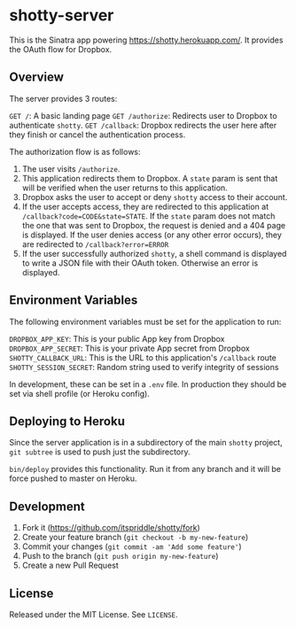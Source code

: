 # shotty-server

This is the Sinatra app powering <https://shotty.herokuapp.com/>. It provides
the OAuth flow for Dropbox.

## Overview

The server provides 3 routes:

`GET /`: A basic landing page
`GET /authorize`: Redirects user to Dropbox to authenticate `shotty`.
`GET /callback`: Dropbox redirects the user here after they finish or cancel
the authentication process.

The authorization flow is as follows:

1. The user visits `/authorize`.
2. This application redirects them to Dropbox. A `state` param is sent that
   will be verified when the user returns to this application.
3. Dropbox asks the user to accept or deny `shotty` access to their account.
4. If the user accepts access, they are redirected to this application at
   `/callback?code=CODE&state=STATE`. If the `state` param does not match the
   one that was sent to Dropbox, the request is denied and a 404 page is
   displayed. If the user denies access (or any other error occurs), they are
   redirected to `/callback?error=ERROR`
5. If the user successfully authorized `shotty`, a shell command is displayed
   to write a JSON file with their OAuth token. Otherwise an error is
   displayed.

## Environment Variables

The following environment variables must be set for the application to run:

`DROPBOX_APP_KEY`: This is your public App key from Dropbox
`DROPBOX_APP_SECRET`: This is your private App secret from Dropbox
`SHOTTY_CALLBACK_URL`: This is the URL to this application's `/callback` route
`SHOTTY_SESSION_SECRET`: Random string used to verify integrity of sessions

In development, these can be set in a `.env` file. In production they should
be set via shell profile (or Heroku config).

## Deploying to Heroku

Since the server application is in a subdirectory of the main `shotty`
project, `git subtree` is used to push just the subdirectory.

`bin/deploy` provides this functionality. Run it from any branch and it will
be force pushed to master on Heroku.

## Development

1. Fork it (https://github.com/itspriddle/shotty/fork)
2. Create your feature branch (`git checkout -b my-new-feature`)
3. Commit your changes (`git commit -am 'Add some feature'`)
4. Push to the branch (`git push origin my-new-feature`)
5. Create a new Pull Request

## License

Released under the MIT License. See `LICENSE`.
